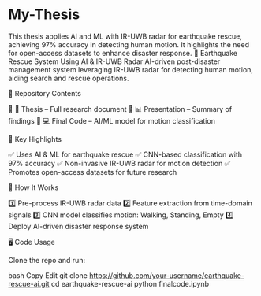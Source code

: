 # My-Thesis
This thesis applies AI and ML with IR-UWB radar for earthquake rescue, achieving 97% accuracy in detecting human motion. It highlights the need for open-access datasets to enhance disaster response.
🚀 Earthquake Rescue System Using AI & IR-UWB Radar
AI-driven post-disaster management system leveraging IR-UWB radar for detecting human motion, aiding search and rescue operations.

📂 Repository Contents

🔹 📜 Thesis – Full research document
🔹 📊 Presentation – Summary of findings
🔹 💻 Final Code – AI/ML model for motion classification

🎯 Key Highlights


✅ Uses AI & ML for earthquake rescue
✅ CNN-based classification with 97% accuracy
✅ Non-invasive IR-UWB radar for motion detection
✅ Promotes open-access datasets for future research

🚀 How It Works


1️⃣ Pre-process IR-UWB radar data
2️⃣ Feature extraction from time-domain signals
3️⃣ CNN model classifies motion: Walking, Standing, Empty
4️⃣ Deploy AI-driven disaster response system

🖥️ Code Usage



Clone the repo and run:

bash
Copy
Edit
git clone https://github.com/your-username/earthquake-rescue-ai.git
cd earthquake-rescue-ai
python finalcode.ipynb
